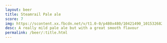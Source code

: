 ```yaml
---
layout: beer
title: Steamrail Pale ale
score: 7
img: https://scontent.xx.fbcdn.net/v/t1.0-0/p480x480/10421490_10153268279843745_9177649199173204206_n.jpg?oh=9c075e317959c55374e46c9c17e882f0&oe=58CBA512
desc: A really mild pale ale but with a great smooth flavour
permalink: /beer/:title.html
---
```

